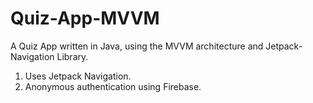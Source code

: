 # Quiz-App-MVVM

A Quiz App written in Java, using the MVVM architecture and Jetpack-Navigation Library. 

1. Uses Jetpack Navigation. 
2. Anonymous authentication using Firebase. 

